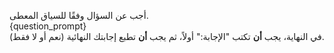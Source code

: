 أجب عن السؤال وفقًا للسياق المعطى.  
{question_prompt}  
في النهاية، يجب **أن** تكتب "الإجابة:" أولاً، ثم يجب **أن** تطبع إجابتك النهائية (نعم أو لا فقط).